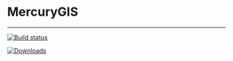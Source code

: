 # MercuryGIS

---

[![Build status](https://img.shields.io/appveyor/ci/Dibel/mercurygis.svg?style=flat-square)](https://ci.appveyor.com/project/Dibel/mercurygis)

[![Downloads](https://img.shields.io/badge/downloads-lastest%20version-brightgreen.svg?style=flat-square)](https://ci.appveyor.com/project/Dibel/mercurygis/build/artifacts)
